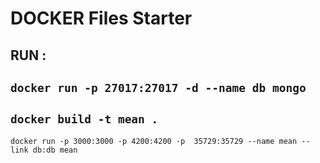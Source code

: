 # DOCKER Files Starter 


## RUN : 

`docker run -p 27017:27017 -d --name db mongo`
---
`docker build -t mean .`
---
`docker run -p 3000:3000 -p 4200:4200 -p  35729:35729 --name mean --link db:db mean`

